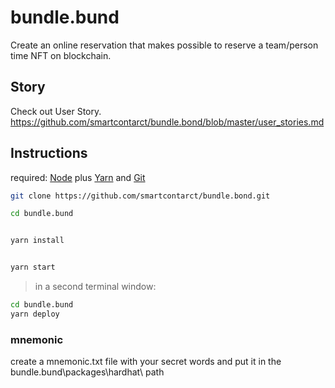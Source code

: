 # bundle.bund
Create an online reservation that makes possible to reserve a team/person time NFT on blockchain.

## Story
Check out User Story.
https://github.com/smartcontarct/bundle.bond/blob/master/user_stories.md

## Instructions

required: [Node](https://nodejs.org/dist/latest-v12.x/) plus [Yarn](https://classic.yarnpkg.com/en/docs/install/) and [Git](https://git-scm.com/downloads)


```bash
git clone https://github.com/smartcontarct/bundle.bond.git

cd bundle.bund
```

```bash

yarn install

```

```bash

yarn start

```

> in a second terminal window:

```bash
cd bundle.bund
yarn deploy

```

### mnemonic 

create a mnemonic.txt file with your secret words and put it in the bundle.bund\packages\hardhat\ path
